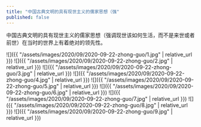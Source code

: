 ```yaml
---
title: "中国古典文明的具有现世主义的儒家思想（强"
published: false
---
```

中国古典文明的具有现世主义的儒家思想（强调现世该如何生活，而不是来世或者前世）在当时的世界上有着绝对的领先性。



![]({{ "/assets/images/2020/09/2020-09-22-zhong-guo/1.jpg" | relative_url }})
![]({{ "/assets/images/2020/09/2020-09-22-zhong-guo/2.jpg" | relative_url }})
![]({{ "/assets/images/2020/09/2020-09-22-zhong-guo/3.jpg" | relative_url }})
![]({{ "/assets/images/2020/09/2020-09-22-zhong-guo/4.jpg" | relative_url }})
![]({{ "/assets/images/2020/09/2020-09-22-zhong-guo/5.jpg" | relative_url }})
![]({{ "/assets/images/2020/09/2020-09-22-zhong-guo/6.jpg" | relative_url }})
![]({{ "/assets/images/2020/09/2020-09-22-zhong-guo/7.jpg" | relative_url }})
![]({{ "/assets/images/2020/09/2020-09-22-zhong-guo/8.jpg" | relative_url }})
![]({{ "/assets/images/2020/09/2020-09-22-zhong-guo/9.jpg" | relative_url }})
